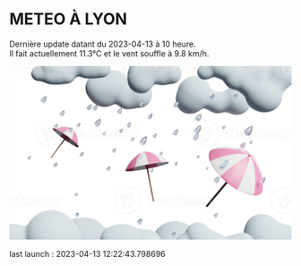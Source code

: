 # METEO À LYON

Dernière update datant du 2023-04-13 à 10 heure.  
Il fait actuellement 11.3°C et le vent souffle à 9.8 km/h.      

![](./.github/rain.png)

last launch : 2023-04-13 12:22:43.798696
